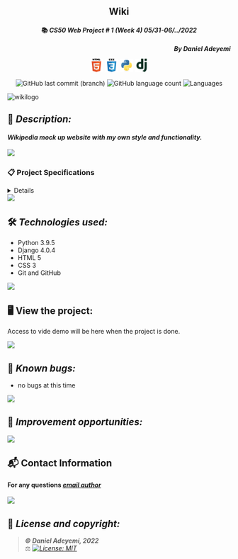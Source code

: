 ## <div align="center"> Wiki

#### <div align="center">📚 _CS50 Web Project # 1 (Week 4) 05/31-06/../2022_ </div>

**_<p align="right">By Daniel Adeyemi_**</p>

<p align="center">
<img alt="HTML5" width="30px" src="https://raw.githubusercontent.com/github/explore/80688e429a7d4ef2fca1e82350fe8e3517d3494d/topics/html/html.png" />
<img alt="CSS3" width="30px" src="https://raw.githubusercontent.com/github/explore/80688e429a7d4ef2fca1e82350fe8e3517d3494d/topics/css/css.png" />
<img src="https://raw.githubusercontent.com/devicons/devicon/master/icons/python/python-original.svg" alt="python" width="30"/>
<img alt="django" width="30px" src="https://raw.githubusercontent.com/devicons/devicon/master/icons/django/django-plain.svg" />

</p>
<div align="center">

![GitHub last commit (branch)](https://img.shields.io/github/last-commit/DanielAdeyemi/CS50W_Project_1/main?color=purple&style=for-the-badge)
![GitHub language count](https://img.shields.io/github/languages/count/DanielAdeyemi/CS50W_Project_1?color=purple&style=for-the-badge) ![Languages](https://img.shields.io/github/languages/top/DanielAdeyemi/CS50W_Project_1?color=purple&style=for-the-badge)

</div>
<img src="https://i.insider.com/5fbd515550e71a001155724f?width=2000&format=jpeg&auto=webp" alt="wikilogo" height="250px"/>

## 🚩 _Description:_

#### **_Wikipedia mock up website with my own style and functionality._**

<img src="https://raw.githubusercontent.com/andreasbm/readme/master/assets/lines/rainbow.png" />

<summary><h3>📋 Project Specifications </h3></summary>
<details>

|   #   |           Block           |                                                                                                                                              Task Description                                                                                                                                              | Completed |
| :---: | :-----------------------: | :--------------------------------------------------------------------------------------------------------------------------------------------------------------------------------------------------------------------------------------------------------------------------------------------------------: | :-------: |
| **0** |        **Project**        |                                                                                                                               **_Project creation and github link, README_**                                                                                                                               |    ✅     |
| **1** |      **Entry Page**       |                                                                         **_Visiting /wiki/TITLE, where TITLE is the title of an encyclopedia entry, should render a page that displays the contents of that encyclopedia entry_**                                                                          |    ❌     |
|  1a   |        Entry Page         |                                                                                                    The view should get the content of the encyclopedia entry by calling the appropriate util function.                                                                                                     |    ❌     |
|  1b   |        Entry Page         |                                                                               an entry is requested that does not exist, the user should be presented with an error page indicating that their requested page was not found.                                                                               |    ❌     |
|  1c   |        Entry Page         |                                                                   If the entry does exist, the user should be presented with a page that displays the content of the entry. The title of the page should include the name of the entry.                                                                    |    ❌     |
| **2** |      **Index Page**       |                                                             **_Update index.html such that, instead of merely listing the names of all pages in the encyclopedia, user can click on any entry name to be taken directly to that entry page._**                                                             |    ❌     |
| **3** |        **Search**         |                                                                                                **_Allow the user to type a query into the search box in the sidebar to search for an encyclopedia entry._**                                                                                                |    ❌     |
|  3a   |          Search           |                                                                                                If the query matches the name of an encyclopedia entry, the user should be redirected to that entry’s page.                                                                                                 |    ❌     |
|  3b   |          Search           | If the query does not match the name of an encyclopedia entry, the user should instead be taken to a search results page that displays a list of all encyclopedia entries that have the query as a substring. For example, if the search query were ytho, then Python should appear in the search results. |    ❌     |
|  3c   |          Search           |                                                                                                  Clicking on any of the entry names on the search results page should take the user to that entry’s page.                                                                                                  |    ❌     |
| **4** |       **New Page**        |                                                                                       **_Clicking “Create New Page” in the sidebar should take the user to a page where they can create a new encyclopedia entry._**                                                                                       |    ❌     |
|  4a   |         New Page          |                                                                                     Users should be able to enter a title for the page and, in a textarea, should be able to enter the Markdown content for the page.                                                                                      |    ❌     |
|  4b   |         New Page          |                                                                                                                       Users should be able to click a button to save their new page.                                                                                                                       |    ❌     |
|  4c   |         New Page          |                                                                                When the page is saved, if an encyclopedia entry already exists with the provided title, the user should be presented with an error message.                                                                                |    ❌     |
|  4d   |         New Page          |                                                                                              Otherwise, the encyclopedia entry should be saved to disk, and the user should be taken to the new entry’s page.                                                                                              |    ❌     |
| **5** |       **Edit page**       |                                                                       **_On each entry page, the user should be able to click a link to be taken to a page where the user can edit that entry’s Markdown content in a textarea. _**                                                                        |    ❌     |
|  5a   |         Edit page         |                                                                       The textarea should be pre-populated with the existing Markdown content of the page. (i.e., the existing content should be the initial value of the textarea).                                                                       |    ❌     |
|  5b   |         Edit page         |                                                                                                              The user should be able to click a button to save the changes made to the entry.                                                                                                              |    ❌     |
|  5c   |         Edit page         |                                                                                                             Once the entry is saved, the user should be redirected back to that entry’s page.                                                                                                              |    ❌     |
| **6** |      **Random Page**      |                                                                                                        **_Clicking “Random Page” in the sidebar should take user to a random encyclopedia entry._**                                                                                                        |    ❌     |
| **7** | **MD to HTML conversion** |                              **_On each entry’s page, any Markdown content in the entry file should be converted to HTML before being displayed to the user. You may use the python-markdown2 package to perform this conversion, installable via pip3 install markdown2._**                               |    ❌     |
|  7a   |   MD to HTML conversion   |   Challenge for those more comfortable: If you’re feeling more comfortable, try implementing the Markdown to HTML conversion without using any external libraries, supporting headings, boldface text, unordered lists, links, and paragraphs. You may find using regular expressions in Python helpful.   |    ❌     |

</details>
<img src="https://raw.githubusercontent.com/andreasbm/readme/master/assets/lines/rainbow.png" />

## 🛠️ _Technologies used:_

- Python 3.9.5
- Django 4.0.4
- HTML 5
- CSS 3
- Git and GitHub

<img src="https://raw.githubusercontent.com/andreasbm/readme/master/assets/lines/rainbow.png" />

## 🖥️ View the project:

Access to vide demo will be here when the project is done.

<!-- You can access video demonstration of the project functionallity [here](https://youtu.be/COEqBrtfsic) -->
<img src="https://raw.githubusercontent.com/andreasbm/readme/master/assets/lines/rainbow.png" />

## 🐛 _Known bugs:_

- no bugs at this time

<img src="https://raw.githubusercontent.com/andreasbm/readme/master/assets/lines/rainbow.png" />

## 🌟 _Improvement opportunities:_

<img src="https://raw.githubusercontent.com/andreasbm/readme/master/assets/lines/rainbow.png" />

## 📬 Contact Information

#### For any questions _[email author](mailto:adeyemidany+github@gmail.com?subject=[GitHubAPI])_

<img src="https://raw.githubusercontent.com/andreasbm/readme/master/assets/lines/rainbow.png" />

## 📘 _License and copyright:_

> **_© Daniel Adeyemi, 2022_**  
> ⚖️ _[![License: MIT](https://img.shields.io/badge/License-MIT-yellow.svg)](https://opensource.org/licenses/MIT)_

